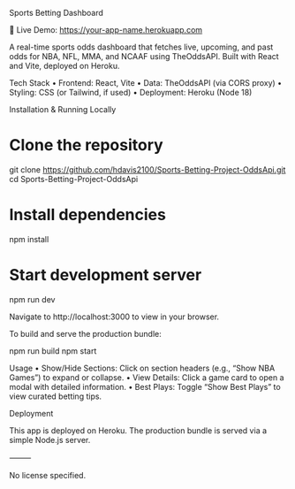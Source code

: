 Sports Betting Dashboard

🔗 Live Demo: https://your-app-name.herokuapp.com

A real-time sports odds dashboard that fetches live, upcoming, and past odds for NBA, NFL, MMA, and NCAAF using TheOddsAPI. Built with React and Vite, deployed on Heroku.

Tech Stack
	•	Frontend: React, Vite
	•	Data: TheOddsAPI (via CORS proxy)
	•	Styling: CSS (or Tailwind, if used)
	•	Deployment: Heroku (Node 18)

Installation & Running Locally

# Clone the repository
git clone https://github.com/hdavis2100/Sports-Betting-Project-OddsApi.git
cd Sports-Betting-Project-OddsApi

# Install dependencies
npm install

# Start development server
npm run dev

Navigate to http://localhost:3000 to view in your browser.

To build and serve the production bundle:

npm run build
npm start

Usage
	•	Show/Hide Sections: Click on section headers (e.g., “Show NBA Games”) to expand or collapse.
	•	View Details: Click a game card to open a modal with detailed information.
	•	Best Plays: Toggle “Show Best Plays” to view curated betting tips.

Deployment

This app is deployed on Heroku. The production bundle is served via a simple Node.js server.

⸻

No license specified.

